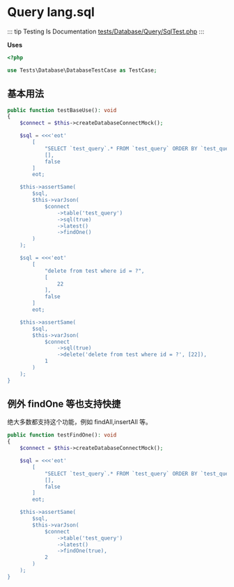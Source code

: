 # Query lang.sql

::: tip Testing Is Documentation
[tests/Database/Query/SqlTest.php](https://github.com/hunzhiwange/framework/blob/master/tests/Database/Query/SqlTest.php)
:::
    
**Uses**

``` php
<?php

use Tests\Database\DatabaseTestCase as TestCase;
```

## 基本用法

``` php
public function testBaseUse(): void
{
    $connect = $this->createDatabaseConnectMock();

    $sql = <<<'eot'
        [
            "SELECT `test_query`.* FROM `test_query` ORDER BY `test_query`.`create_at` DESC LIMIT 1",
            [],
            false
        ]
        eot;

    $this->assertSame(
        $sql,
        $this->varJson(
            $connect
                ->table('test_query')
                ->sql(true)
                ->latest()
                ->findOne()
        )
    );

    $sql = <<<'eot'
        [
            "delete from test where id = ?",
            [
                22
            ],
            false
        ]
        eot;

    $this->assertSame(
        $sql,
        $this->varJson(
            $connect
                ->sql(true)
                ->delete('delete from test where id = ?', [22]),
            1
        )
    );
}
```
    
## 例外 findOne 等也支持快捷

绝大多数都支持这个功能，例如 findAll,insertAll 等。

``` php
public function testFindOne(): void
{
    $connect = $this->createDatabaseConnectMock();

    $sql = <<<'eot'
        [
            "SELECT `test_query`.* FROM `test_query` ORDER BY `test_query`.`create_at` DESC LIMIT 1",
            [],
            false
        ]
        eot;

    $this->assertSame(
        $sql,
        $this->varJson(
            $connect
                ->table('test_query')
                ->latest()
                ->findOne(true),
            2
        )
    );
}
```